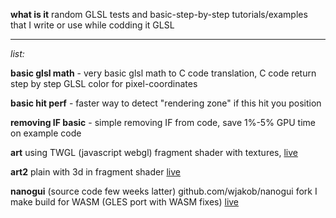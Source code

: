**what is it** random GLSL tests and basic-step-by-step tutorials/examples that I write or use while codding it GLSL
___
*list:*

**basic glsl math** - very basic glsl math to C code translation, C code return step by step GLSL color for pixel-coordinates

**basic hit perf** - faster way to detect "rendering zone" if this hit you position

**removing IF basic** - simple removing IF from code, save 1%-5% GPU time on example code

**art** using TWGL (javascript webgl) fragment shader with textures, [live](https://danilw.github.io/GLSL-howto/anart/glsl/art.html)

**art2** plain with 3d in fragment shader [live](https://danilw.github.io/GLSL-howto/anart2/art2.html)

**nanogui** (source code few weeks latter) github.com/wjakob/nanogui fork I make build for WASM (GLES port with WASM fixes) [live](https://danilw.github.io/GLSL-howto/nanogui/nanogui.html)
